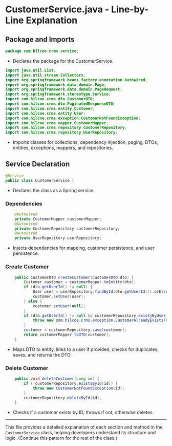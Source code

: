 # CustomerService.java - Line-by-Line Explanation

## Package and Imports
```java
package com.hilcoe.crms.service;
```
- Declares the package for the CustomerService.

```java
import java.util.List;
import java.util.stream.Collectors;
import org.springframework.beans.factory.annotation.Autowired;
import org.springframework.data.domain.Page;
import org.springframework.data.domain.PageRequest;
import org.springframework.stereotype.Service;
import com.hilcoe.crms.dto.CustomerDTO;
import com.hilcoe.crms.dto.PaginatedResponseDTO;
import com.hilcoe.crms.entity.Customer;
import com.hilcoe.crms.entity.User;
import com.hilcoe.crms.exception.CustomerNotFoundException;
import com.hilcoe.crms.mapper.CustomerMapper;
import com.hilcoe.crms.repository.CustomerRepository;
import com.hilcoe.crms.repository.UserRepository;
```
- Imports classes for collections, dependency injection, paging, DTOs, entities, exceptions, mappers, and repositories.

## Service Declaration
```java
@Service
public class CustomerService {
```
- Declares the class as a Spring service.

### Dependencies
```java
    @Autowired
    private CustomerMapper customerMapper;
    @Autowired
    private CustomerRepository customerRepository;
    @Autowired
    private UserRepository userRepository;
```
- Injects dependencies for mapping, customer persistence, and user persistence.

### Create Customer
```java
    public CustomerDTO createCustomer(CustomerDTO dto) {
        Customer customer = customerMapper.toEntity(dto);
        if (dto.getUserId() != null) {
            User user = userRepository.findById(dto.getUserId()).orElse(null);
            customer.setUser(user);
        } else {
            customer.setUser(null);
        }
        if (dto.getUserId() != null && customerRepository.existsByUser_UserId(dto.getUserId())) {
            throw new com.hilcoe.crms.exception.CustomerAlreadyExistsForUserException(dto.getUserId());
        }
        customer = customerRepository.save(customer);
        return customerMapper.toDTO(customer);
    }
```
- Maps DTO to entity, links to a user if provided, checks for duplicates, saves, and returns the DTO.

### Delete Customer
```java
    public void deleteCustomer(Long id) {
        if (!customerRepository.existsById(id)) {
            throw new CustomerNotFoundException(id);
        }
        customerRepository.deleteById(id);
    }
```
- Checks if a customer exists by ID, throws if not, otherwise deletes.

---

This file provides a detailed explanation of each section and method in the `CustomerService` class, helping developers understand its structure and logic. (Continue this pattern for the rest of the class.)
